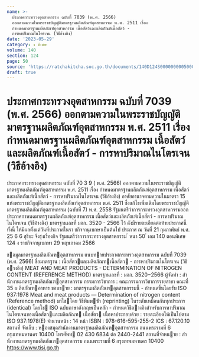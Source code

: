 ```yaml
---
name: >-
  ประกาศกระทรวงอุตสาหกรรม ฉบับที่ 7039 (พ.ศ. 2566)
  ออกตามความในพระราชบัญญัติมาตรฐานผลิตภัณฑ์อุตสาหกรรม พ.ศ. 2511 เรื่อง
  กำหนดมาตรฐานผลิตภัณฑ์อุตสาหกรรม เนื้อสัตว์และผลิตภัณฑ์เนื้อสัตว์ -
  การหาปริมาณไนโตรเจน (วิธีอ้างอิง)
date: '2023-05-29'
category: ง พิเศษ
volume: 140
section: 124
page: 50
source: 'https://ratchakitcha.soc.go.th/documents/140D124S0000000005000.pdf'
draft: true
---
```


# ประกาศกระทรวงอุตสาหกรรม ฉบับที่ 7039 (พ.ศ. 2566) ออกตามความในพระราชบัญญัติมาตรฐานผลิตภัณฑ์อุตสาหกรรม พ.ศ. 2511 เรื่อง กำหนดมาตรฐานผลิตภัณฑ์อุตสาหกรรม เนื้อสัตว์และผลิตภัณฑ์เนื้อสัตว์ - การหาปริมาณไนโตรเจน (วิธีอ้างอิง)

ประกาศกระทรวงอุตสาหกรรม ฉบับที่ 70 3 9 ( พ.ศ. 2566) ออกตามความในพระราชบัญญัติมาตรฐานผลิตภัณฑ์อุตสาหกรรม พ.ศ. 2511 เรื่อง กำหนดมาตรฐานผลิตภัณฑ์อุตสาหกรรม เนื้อสัตว์และผลิตภัณฑ์เนื้อสัตว์ - การหาปริมาณไนโตรเจน (วิธีอ้างอิง) อาศัยอานาจตามความในมาตรา 15 แห่งพระราชบัญญัติมาตรฐานผลิตภัณฑ์อุตสาหกรรม พ.ศ. 2511 ซึ่งแก้ไขเพิ่มเติมโดยพระราชบัญญัติมาตรฐานผลิตภัณฑ์อุตสาหกรรม (ฉบับที่ 7) พ.ศ. 2558 รัฐมนตรีว่าการกระทรวงอุตสาหกรรมออกประกาศกาหนดมาตรฐานผลิตภัณฑ์อุตสาหกรรม เนื้อสัตว์และผลิตภัณฑ์เนื้อสัตว์ - การหาปริมาณไนโตรเจน (วิธีอ้างอิง) มาตรฐานเลขที่ มอก. 3520 - 2566 ไว้ ดังมีรายละเอียดต่อท้ายประกาศนี้ ทั้งนี้ ให้มีผลตั้งแต่วันที่ประกาศในรา ชกิจจานุเบกษาเป็นต้นไป ประกาศ ณ วันที่ 21 กุมภาพันธ์ พ.ศ. 25 6 6 สุริยะ จึงรุ่งเรืองกิจ รัฐมนตรีว่าการกระทรวงอุตสาหกรรม ้ หนา 50 ่ เลม 140 ตอนพิเศษ 124 ง ราชกิจจานุเบกษา 29 พฤษภาคม 2566

ขอมูลมาตรฐานผลิตภัณฑอุตสาหกรรม แนบทายประกาศกระทรวงอุตสาหกรรม ฉบับที่ 7039 (พ.ศ. 2566) ชื่อมาตรฐาน : เนื้อสัตวและผลิตภัณฑเนื้อสัตว - การหาปริมาณไนโตรเจน (วิธีอางอิง) MEAT AND MEAT PRODUCTS - DETERMINATION OF NITROGEN CONTENT (REFERENCE METHOD) มาตรฐานเลขที่ : มอก. 3520−2566 ผู้จัดทํา : สํานักงานมาตรฐานผลิตภัณฑอุตสาหกรรม กรรมการวิชาการ : คณะกรรมการวิชาการรายสาขา คณะที่ 35 ผ ลิตภัณฑอาหาร ขอบขาย : มาตรฐานผลิตภัณฑอุตสาหกรรมนี้ - กําหนดขึ้นโดยรับ ISO 937:1978 Meat and meat products — Determination of nitrogen content (Reference method) มาใชโดย วิธีพิมพซ้ํา (reprinting) ในระดับเหมือนกันทุกประการ (identical) โดยใช ISO ฉบับภาษาอังกฤษเป็นหลัก - กําหนดวิธีอางอิงสําหรับการหาปริมาณไนโตรเจนของเนื้อสัตวและผลิตภัณฑ เนื้อสัตว เนื้อหาประกอบด้วย : รายละเอียดให้เป็นไปตาม ISO 937:1978(E) จํานวนหน้า : 14 หน้า ISBN : 978-616-595-255-2 ICS : 67.120.10 สถานที่ จัดเก็บ : หองสมุดสํานักงานมาตรฐานผลิตภัณฑอุตสาหกรรม ถนนพระรามที่ 6 กรุงเทพมหานคร 10400 โทรศัพท 02 430 6834 ต่อ 2440-2441 สถานที่จําหนาย : สํานักงานมาตรฐานผลิตภัณฑอุตสาหกรรม ถนนพระรามที่ 6 กรุงเทพมหานคร 10400 https://www.tisi.go.th
